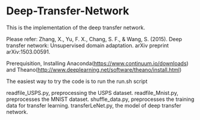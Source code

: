 # Deep-Transfer-Network

This is the implementation of the deep transfer network.

Please refer:
Zhang, X., Yu, F. X., Chang, S. F., & Wang, S. (2015). Deep transfer network: Unsupervised domain adaptation. arXiv preprint arXiv:1503.00591.

Prerequisition,
Installing Anaconda(https://www.continuum.io/downloads) and Theano(http://www.deeplearning.net/software/theano/install.html)

The easiest way to try the code is to run the run.sh script

readfile_USPS.py, preprocessing the USPS dataset.
readfile_Mnist.py, preprocesses the MNIST dataset.
shuffle_data.py, preprocesses the training data for transfer learning.
transferLeNet.py, the model of deep transfer network.

